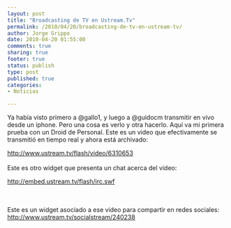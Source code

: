 ```yaml
--- 
layout: post
title: "Broadcasting de TV en Ustream.Tv"
permalink: /2010/04/20/broadcasting-de-tv-en-ustream-tv/
author: Jorge Grippo
date: 2010-04-20 01:55:00
comments: true
sharing: true
footer: true
status: publish
type: post
published: true
categories: 
- Noticias

---
```

<!-- 137 -->
Ya había visto primero a @gallo1, y luego a @guidocm transmitir en vivo desde un iphone. Pero una cosa es verlo y otra hacerlo. Aquí va mi primera prueba con un Droid de Personal. Este es un video que efectivamente se transmitió en tiempo real y ahora está archivado:<br />

<a href="http://www.ustream.tv/flash/video/6310653">http://www.ustream.tv/flash/video/6310653</a>
<br />
<br />
Este es otro widget que presenta un chat acerca del video:<br />

<a href="http://embed.ustream.tv/flash/irc.swf">http://embed.ustream.tv/flash/irc.swf</a>


<br />
<br />
Este es un widget asociado a ese video para compartir en redes sociales:<br />
<a href="http://www.ustream.tv/socialstream/240238">http://www.ustream.tv/socialstream/240238</a>

<br />
<br />


